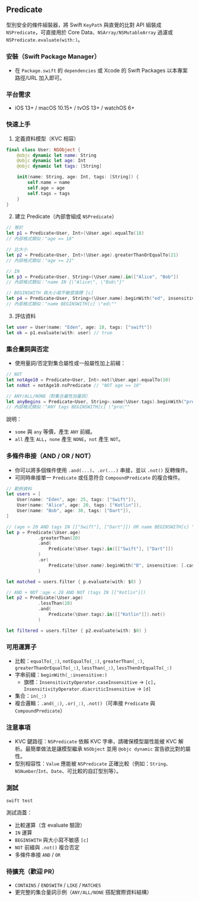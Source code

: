 ## Predicate

型別安全的條件組裝器，將 Swift `KeyPath` 與直覺的比對 API 組裝成 `NSPredicate`，可直接用於 Core Data、`NSArray/NSMutableArray` 過濾或 `NSPredicate.evaluate(with:)`。

### 安裝（Swift Package Manager）
- 在 `Package.swift` 的 `dependencies` 或 Xcode 的 Swift Packages 以本專案路徑/URL 加入即可。

### 平台需求
- iOS 13+ / macOS 10.15+ / tvOS 13+ / watchOS 6+

### 快速上手
1) 定義資料模型（KVC 相容）
```swift
final class User: NSObject {
    @objc dynamic let name: String
    @objc dynamic let age: Int
    @objc dynamic let tags: [String]

    init(name: String, age: Int, tags: [String]) {
        self.name = name
        self.age = age
        self.tags = tags
    }
}
```

2) 建立 Predicate（內部會組成 `NSPredicate`）
```swift
// 等於
let p1 = Predicate<User, Int>(\User.age).equalTo(18)
// 內部格式類似："age == 18"

// 比大小
let p2 = Predicate<User, Int>(\User.age).greaterThanOrEqualTo(21)
// 內部格式類似："age >= 21"

// IN
let p3 = Predicate<User, String>(\User.name).in(["Alice", "Bob"]) 
// 內部格式類似："name IN {\"Alice\", \"Bob\"}"

// BEGINSWITH 與大小寫不敏感旗標 [c]
let p4 = Predicate<User, String>(\User.name).beginWith("ed", insensitive: [.caseInsensitive])
// 內部格式類似："name BEGINSWITH[c] \"ed\""
```

3) 評估資料
```swift
let user = User(name: "Eden", age: 18, tags: ["swift"]) 
let ok = p1.evaluate(with: user) // true
```

### 集合量詞與否定
- 使用量詞/否定對集合屬性或一般屬性加上前綴：
```swift
// NOT
let notAge10 = Predicate<User, Int>.not(\User.age).equalTo(10)
let nsNot = notAge10.nsPredicate // "NOT age == 10"

// ANY/ALL/NONE（對集合屬性加量詞）
let anyBegins = Predicate<User, String>.some(\User.tags).beginWith("pro", insensitive: [.caseInsensitive])
// 內部格式類似："ANY tags BEGINSWITH[c] \"pro\""
```

說明：
- `some` 與 `any` 等價，產生 `ANY` 前綴。
- `all` 產生 `ALL`，`none` 產生 `NONE`，`not` 產生 `NOT`。

### 多條件串接（AND / OR / NOT）
- 你可以將多個條件使用 `.and(...)`、`.or(...)` 串接，並以 `.not()` 反轉條件。
- 可同時串接單一 `Predicate` 或任意符合 `CompoundPredicate` 的複合條件。

```swift
// 範例資料
let users = [
    User(name: "Eden", age: 25, tags: ["Swift"]),
    User(name: "Alice", age: 20, tags: ["Kotlin"]),
    User(name: "Bob", age: 30, tags: ["Dart"]),
]

// (age > 20 AND tags IN [["Swift"], ["Dart"]]) OR name BEGINSWITH[c] "B"
let p = Predicate(\User.age)
            .greaterThan(20)
            .and(
                Predicate(\User.tags).in([["Swift"], ["Dart"]])
            )
            .or(
                Predicate(\User.name).beginWith("B", insensitive: [.caseInsensitive])
            )

let matched = users.filter { p.evaluate(with: $0) }

// AND + NOT：age < 28 AND NOT (tags IN [["Kotlin"]])
let p2 = Predicate(\User.age)
            .lessThan(28)
            .and(
                Predicate(\User.tags).in([["Kotlin"]]).not()
            )

let filtered = users.filter { p2.evaluate(with: $0) }
```

### 可用運算子
- 比較：`equalTo(_:)`, `notEqualTo(_:)`, `greaterThan(_:)`, `greaterThanOrEqualTo(_:)`, `lessThan(_:)`, `lessThenOrEqualTo(_:)`
- 字串前綴：`beginWith(_:insensitive:)`
  - 旗標：`InsensitivityOperator.caseInsensitive` → `[c]`，`InsensitivityOperator.diacriticInsensitive` → `[d]`
- 集合：``in(_:)``
- 複合邏輯：`.and(_:)`, `.or(_:)`, `.not()`（可串接 `Predicate` 與 `CompoundPredicate`）

### 注意事項
- KVC 鍵路徑：`NSPredicate` 依賴 KVC 字串，請確保模型屬性能被 KVC 解析。最簡單做法是讓模型繼承 `NSObject` 並用 `@objc dynamic` 宣告欲比對的屬性。
- 型別相容性：`Value` 應能被 `NSPredicate` 正確比較（例如：`String`、`NSNumber`/`Int`、`Date`、可比較的自訂型別等）。

### 測試
```bash
swift test
```

測試涵蓋：
- 比較運算（含 evaluate 驗證）
- `IN` 運算
- `BEGINSWITH` 與大小寫不敏感 `[c]`
- `NOT` 前綴與 `.not()` 複合否定
- 多條件串接 `AND` / `OR`

### 待擴充（歡迎 PR）
- `CONTAINS` / `ENDSWITH` / `LIKE` / `MATCHES`
- 更完整的集合量詞示例（`ANY/ALL/NONE` 搭配實際資料結構）


